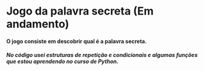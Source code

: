 # Jogo da palavra secreta (Em andamento)

#### O jogo consiste em descobrir qual é a palavra secreta.

##### No código usei estruturas de repetição e condicionais e algumas funções que estou aprendendo no curso de Python.

